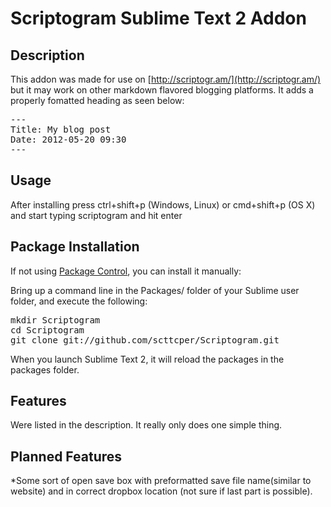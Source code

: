 Scriptogram Sublime Text 2 Addon
================================
Description
------------
This addon was made for use on [http://scriptogr.am/](http://scriptogr.am/) but it may work on other markdown flavored blogging platforms.  It adds a properly fomatted heading as seen below:  
<pre>---
Title: My blog post
Date: 2012-05-20 09:30
---</pre>  

Usage  
-------
After installing press ctrl+shift+p (Windows, Linux) or cmd+shift+p (OS X) and start typing scriptogram and hit enter

Package Installation  
---------------------
If not using [Package Control](http://wbond.net/sublime_packages/package_control), you can install it manually:

Bring up a command line in the Packages/ folder of your Sublime user folder, and execute the following:

<pre>mkdir Scriptogram 
cd Scriptogram 
git clone git://github.com/scttcper/Scriptogram.git
</pre>
When you launch Sublime Text 2, it will reload the packages in the packages folder.  

Features
---------
Were listed in the description.  It really only does one simple thing.

Planned Features
-----------------
*Some sort of open save box with preformatted save file name(similar to website) and in correct dropbox location (not sure if last part is possible).

